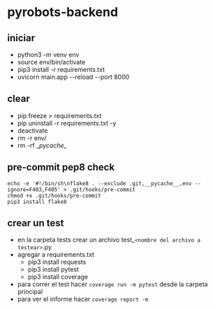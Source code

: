 # pyrobots-backend

## iniciar

- python3 -m venv env
- source env/bin/activate
- pip3 install -r requirements.txt
- uvicorn main:app --reload --port 8000

## clear

- pip freeze > requirements.txt
- pip uninstall -r requirements.txt -y
- deactivate
- rm -r env/
- rm -rf \__pycache\__

## pre-commit pep8 check
```
echo -e '#!/bin/sh\nflake8 . --exclude .git,__pycache__,env --ignore=F403,F405' > .git/hooks/pre-commit
chmod +x .git/hooks/pre-commit
pip3 install flake8
```

## crear un test

- en la carpeta tests crear un archivo test_`<nombre del archivo a testear>`.py
- agregar a requirements.txt
	- pip3 install requests
	- pip3 install pytest
	- pip3 install coverage
- para correr el test hacer `coverage run -m pytest` desde la carpeta principal
- para ver el informe hacer `coverage report -m`
